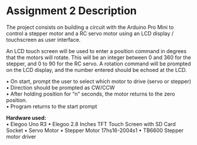 Assignment 2 Description
========================

The project consists on building a circuit with the Arduino Pro Mini to control a stepper motor and a RC servo motor using an LCD display / touchscreen as user interface.

An LCD touch screen will be used to enter a position command in degrees that the motors will rotate.  This will be an integer between 0 and 360 for the stepper, and 0 to 90 for the RC servo.  A rotation command will be prompted on the LCD display, and the number entered should be echoed at the LCD.

•	On start, prompt the user to select which motor to drive (servo  or stepper)  
•	Direction should be prompted as CW/CCW  
•	After holding position for “n” seconds, the motor returns to the zero position.  
•	Program returns to the start prompt



**Hardware used:**  <br/>
•	Elegoo Uno R3
•	Elegoo 2.8 Inches TFT Touch Screen with SD Card Socket
•	Servo  Motor
•	Stepper Motor 17hs16-2004s1
•	TB6600 Stepper motor driver
